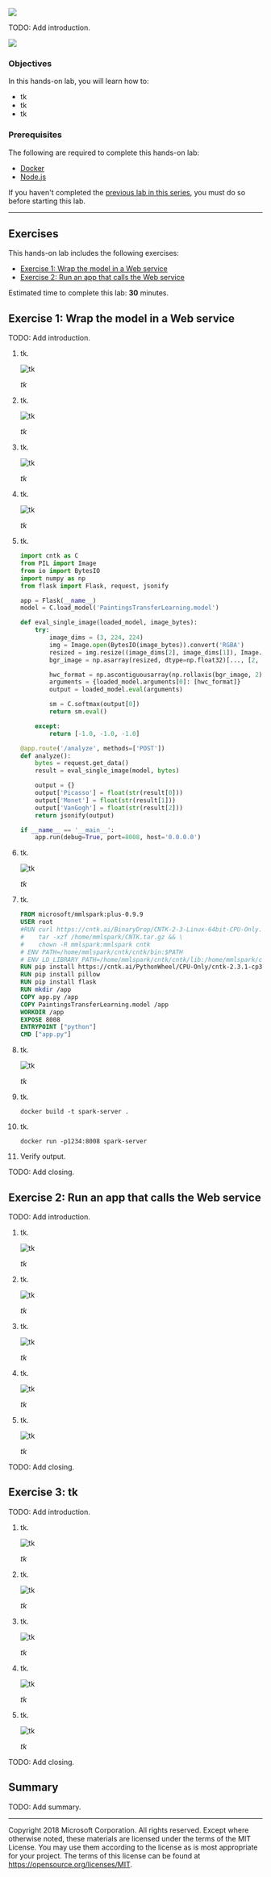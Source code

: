 ![](Images/header.png)

TODO: Add introduction.

![](Images/road-map-4.png)

<a name="Objectives"></a>
### Objectives ###

In this hands-on lab, you will learn how to:

- tk
- tk
- tk

<a name="Prerequisites"></a>
### Prerequisites ###

The following are required to complete this hands-on lab:

- [Docker](https://www.docker.com/)
- [Node.js](https://nodejs.org/en/)

If you haven't completed the [previous lab in this series](../3%20-%20Predict), you must do so before starting this lab.

---

<a name="Exercises"></a>
## Exercises ##

This hands-on lab includes the following exercises:

- [Exercise 1: Wrap the model in a Web service](#Exercise1)
- [Exercise 2: Run an app that calls the Web service](#Exercise2)

Estimated time to complete this lab: **30** minutes.

<a name="Exercise1"></a>
## Exercise 1: Wrap the model in a Web service ##

TODO: Add introduction.

1. tk.

	![tk](Images/tk.png)

	_tk_

1. tk.

	![tk](Images/tk.png)

	_tk_

1. tk.

	![tk](Images/tk.png)

	_tk_

1. tk.

	![tk](Images/tk.png)

	_tk_

1. tk.

	```python
	import cntk as C
	from PIL import Image
	from io import BytesIO
	import numpy as np
	from flask import Flask, request, jsonify
	
	app = Flask(__name__)
	model = C.load_model('PaintingsTransferLearning.model')
	
	def eval_single_image(loaded_model, image_bytes):
	    try:
	        image_dims = (3, 224, 224)
	        img = Image.open(BytesIO(image_bytes)).convert('RGBA')
	        resized = img.resize((image_dims[2], image_dims[1]), Image.ANTIALIAS)
	        bgr_image = np.asarray(resized, dtype=np.float32)[..., [2, 1, 0]]
	
	        hwc_format = np.ascontiguousarray(np.rollaxis(bgr_image, 2))
	        arguments = {loaded_model.arguments[0]: [hwc_format]}
	        output = loaded_model.eval(arguments)
	
	        sm = C.softmax(output[0])
	        return sm.eval()
	
	    except:
	        return [-1.0, -1.0, -1.0]
	
	@app.route('/analyze', methods=['POST'])
	def analyze():
	    bytes = request.get_data()
	    result = eval_single_image(model, bytes)
	
	    output = {}
	    output['Picasso'] = float(str(result[0]))
	    output['Monet'] = float(str(result[1]))
	    output['VanGogh'] = float(str(result[2]))
	    return jsonify(output)
	
	if __name__ == '__main__':
	    app.run(debug=True, port=8008, host='0.0.0.0')
	```

1. tk.

	![tk](Images/tk.png)

	_tk_

1. tk.

	```dockerfile
	FROM microsoft/mmlspark:plus-0.9.9
	USER root
	#RUN curl https://cntk.ai/BinaryDrop/CNTK-2-3-Linux-64bit-CPU-Only.tar.gz  -o /home/mmlspark/CNTK.tar.gz && \
	#    tar -xzf /home/mmlspark/CNTK.tar.gz && \
	#    chown -R mmlspark:mmlspark cntk
	# ENV PATH=/home/mmlspark/cntk/cntk/bin:$PATH
	# ENV LD_LIBRARY_PATH=/home/mmlspark/cntk/cntk/lib:/home/mmlspark/cntk/cntk/dependencies/lib:$LD_LIBRARY_PATH
	RUN pip install https://cntk.ai/PythonWheel/CPU-Only/cntk-2.3.1-cp35-cp35m-linux_x86_64.whl
	RUN pip install pillow
	RUN pip install flask
	RUN mkdir /app
	COPY app.py /app
	COPY PaintingsTransferLearning.model /app
	WORKDIR /app
	EXPOSE 8008
	ENTRYPOINT ["python"]
	CMD ["app.py"]
	```

1. tk.

	![tk](Images/tk.png)

	_tk_

1. tk.

	```
	docker build -t spark-server .
	```

1. tk.

	```
	docker run -p1234:8008 spark-server
	```

1. Verify output.

TODO: Add closing.

<a name="Exercise2"></a>
## Exercise 2: Run an app that calls the Web service ##

TODO: Add introduction.

1. tk.

	![tk](Images/tk.png)

	_tk_

1. tk.

	![tk](Images/tk.png)

	_tk_

1. tk.

	![tk](Images/tk.png)

	_tk_

1. tk.

	![tk](Images/tk.png)

	_tk_

1. tk.

	![tk](Images/tk.png)

	_tk_

TODO: Add closing.

<a name="Exercise3"></a>
## Exercise 3: tk ##

TODO: Add introduction.

1. tk.

	![tk](Images/tk.png)

	_tk_

1. tk.

	![tk](Images/tk.png)

	_tk_

1. tk.

	![tk](Images/tk.png)

	_tk_

1. tk.

	![tk](Images/tk.png)

	_tk_

1. tk.

	![tk](Images/tk.png)

	_tk_

TODO: Add closing.

<a name="Summary"></a>
## Summary ##

TODO: Add summary.

---

Copyright 2018 Microsoft Corporation. All rights reserved. Except where otherwise noted, these materials are licensed under the terms of the MIT License. You may use them according to the license as is most appropriate for your project. The terms of this license can be found at https://opensource.org/licenses/MIT.
